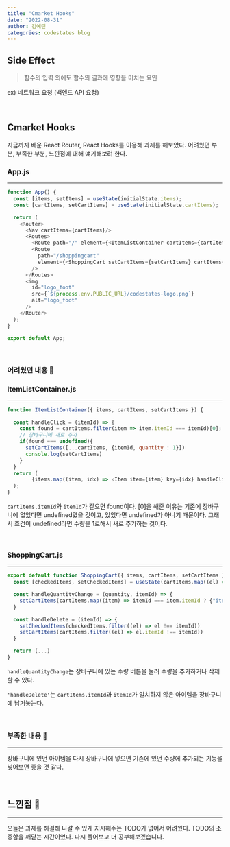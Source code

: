 ```yaml
---
title: "Cmarket Hooks"
date: "2022-08-31"
author: 김예린
categories: codestates blog
---
```


## Side Effect

> 함수의 입력 외에도 함수의 결과에 영향을 미치는 요인

ex) 네트워크 요청 (백엔드 API 요청)

<br>



## Cmarket Hooks

지금까지 배운 React Router, React Hooks를 이용해 과제를 해보았다. 어려웠던 부분, 부족한 부분, 느낀점에 대해 얘기해보려 한다.

### App.js
---
```js
function App() {
  const [items, setItems] = useState(initialState.items);
  const [cartItems, setCartItems] = useState(initialState.cartItems);

  return (
    <Router>
      <Nav cartItems={cartItems}/>
      <Routes>
        <Route path="/" element={<ItemListContainer cartItems={cartItems} setCartItems={setCartItems} items={items} />} />
        <Route
          path="/shoppingcart"
          element={<ShoppingCart setCartItems={setCartItems} cartItems={cartItems} items={items} />}
        />
      </Routes>
      <img
        id="logo_foot"
        src={`${process.env.PUBLIC_URL}/codestates-logo.png`}
        alt="logo_foot"
      />
    </Router>
  );
}

export default App;
```

<br>

### 어려웠던 내용 🤢

### ItemListContainer.js
---

```js
function ItemListContainer({ items, cartItems, setCartItems }) {

  const handleClick = (itemId) => { 
    const found = cartItems.filter(item => item.itemId === itemId)[0];
    // 장바구니에 새로 추가
    if(found === undefined){
      setCartItems([...cartItems, {itemId, quantity : 1}])
      console.log(setCartItems)
    }
  }
  return (
        {items.map((item, idx) => <Item item={item} key={idx} handleClick={handleClick} />)}
  );
}
```

`cartItems.itemId`와 `itemId`가 같으면 found이다. [0]을 해준 이유는 기존에 장바구니에 없었다면 undefined였을 것이고, 있었다면 undefined가 아니기 때문이다. 그래서 조건이 undefined라면 수량을 1로해서 새로 추가하는 것이다.

<br>

### ShoppingCart.js
---
```js
export default function ShoppingCart({ items, cartItems, setCartItems }) {
  const [checkedItems, setCheckedItems] = useState(cartItems.map((el) => el.itemId))

  const handleQuantityChange = (quantity, itemId) => {
    setCartItems(cartItems.map((item) => itemId === item.itemId ? {"itemId":itemId, "quantity":quantity} : item))
  }

  const handleDelete = (itemId) => {
    setCheckedItems(checkedItems.filter((el) => el !== itemId))
    setCartItems(cartItems.filter((el) => el.itemId !== itemId))
  }

  return (...)
}
```

`handleQuantityChange`는 장바구니에 있는 수량 버튼을 눌러 수량을 추가하거나 삭제할 수 있다.

`'handleDelete'`는 `cartItems.itemId`과 `itemId`가 일치하지 않은 아이템을 장바구니에 남겨놓는다.

<br>

### 부족한 내용 🧐
---

장바구니에 있던 아이템을 다시 장바구니에 넣으면 기존에 있던 수량에 추가되는 기능을 넣어보면 좋을 것 같다.

<br>

## 느낀점 🤠
---

오늘은 과제를 해결해 나갈 수 있게 지시해주는 TODO가 없어서 어려웠다. TODO의 소중함을 깨닫는 시간이었다. 다시 풀어보고 더 공부해보겠습니다.